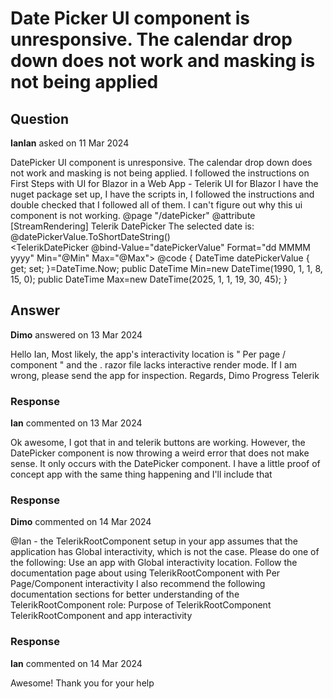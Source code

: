 # Date Picker UI component is unresponsive. The calendar drop down does not work and masking is not being applied

## Question

**IanIan** asked on 11 Mar 2024

DatePicker UI component is unresponsive. The calendar drop down does not work and masking is not being applied. I followed the instructions on First Steps with UI for Blazor in a Web App - Telerik UI for Blazor I have the nuget package set up, I have the scripts in, I followed the instructions and double checked that I followed all of them. I can't figure out why this ui component is not working. @page "/datePicker" @attribute [StreamRendering] <PageTitle>Telerik DatePicker</PageTitle> The selected date is: @datePickerValue.ToShortDateString() <br /> <TelerikDatePicker @bind-Value="datePickerValue" Format="dd MMMM yyyy" Min="@Min" Max="@Max"> </TelerikDatePicker> @code { DateTime datePickerValue { get; set; }=DateTime.Now; public DateTime Min=new DateTime(1990, 1, 1, 8, 15, 0); public DateTime Max=new DateTime(2025, 1, 1, 19, 30, 45); }

## Answer

**Dimo** answered on 13 Mar 2024

Hello Ian, Most likely, the app's interactivity location is " Per page / component " and the . razor file lacks interactive render mode. If I am wrong, please send the app for inspection. Regards, Dimo Progress Telerik

### Response

**Ian** commented on 13 Mar 2024

Ok awesome, I got that in and telerik buttons are working. However, the DatePicker component is now throwing a weird error that does not make sense. It only occurs with the DatePicker component. I have a little proof of concept app with the same thing happening and I'll include that

### Response

**Dimo** commented on 14 Mar 2024

@Ian - the TelerikRootComponent setup in your app assumes that the application has Global interactivity, which is not the case. Please do one of the following: Use an app with Global interactivity location. Follow the documentation page about using TelerikRootComponent with Per Page/Component interactivity I also recommend the following documentation sections for better understanding of the TelerikRootComponent role: Purpose of TelerikRootComponent TelerikRootComponent and app interactivity

### Response

**Ian** commented on 14 Mar 2024

Awesome! Thank you for your help
